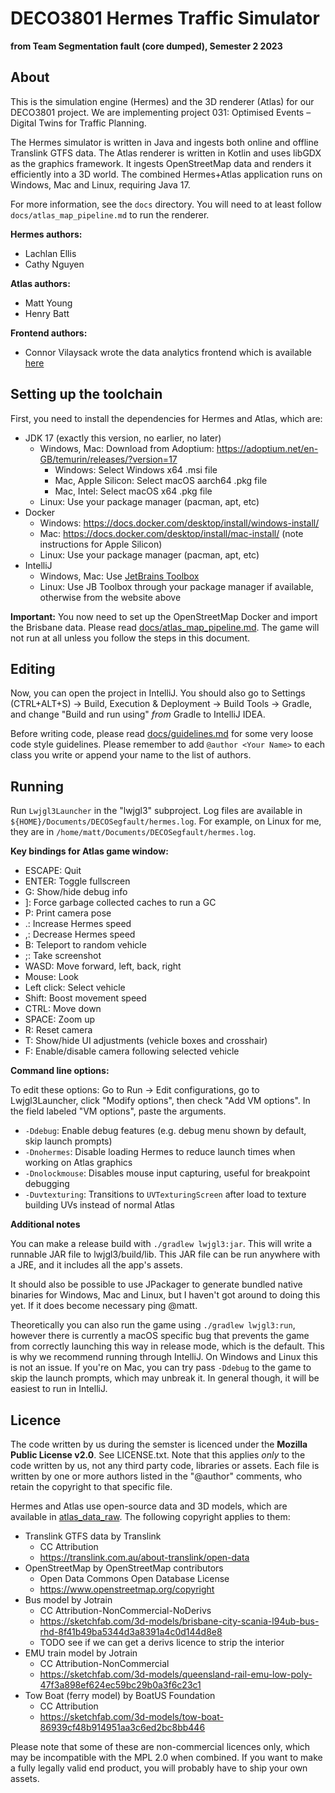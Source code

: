 # DECO3801 Hermes Traffic Simulator
**from Team Segmentation fault (core dumped), Semester 2 2023**

## About
This is the simulation engine (Hermes) and the 3D renderer (Atlas) for our DECO3801 project. We
are implementing project 031: Optimised Events – Digital Twins for Traffic Planning.

The Hermes simulator is written in Java and ingests both online and offline Translink GTFS data. The Atlas
renderer is written in Kotlin and uses libGDX as the graphics framework. It ingests OpenStreetMap data and
renders it efficiently into a 3D world. The combined Hermes+Atlas application runs on Windows, Mac and Linux, 
requiring Java 17.

For more information, see the `docs` directory. You will need to at least follow `docs/atlas_map_pipeline.md`
to run the renderer.

**Hermes authors:**
- Lachlan Ellis
- Cathy Nguyen

**Atlas authors:**
- Matt Young
- Henry Batt

**Frontend authors:**
- Connor Vilaysack wrote the data analytics frontend which is available [here](https://github.com/DECO3801-Segfault-Coredump/frontend)

## Setting up the toolchain
First, you need to install the dependencies for Hermes and Atlas, which are:

- JDK 17 (exactly this version, no earlier, no later)
  - Windows, Mac: Download from Adoptium: https://adoptium.net/en-GB/temurin/releases/?version=17
    - Windows: Select Windows x64 .msi file
    - Mac, Apple Silicon: Select macOS aarch64 .pkg file
    - Mac, Intel: Select macOS x64 .pkg file
  - Linux: Use your package manager (pacman, apt, etc)
- Docker
  - Windows: https://docs.docker.com/desktop/install/windows-install/
  - Mac: https://docs.docker.com/desktop/install/mac-install/ (note instructions for Apple Silicon)
  - Linux: Use your package manager (pacman, apt, etc)
- IntelliJ
  - Windows, Mac: Use [JetBrains Toolbox](https://www.jetbrains.com/toolbox-app/)
  - Linux: Use JB Toolbox through your package manager if available, otherwise from the website above

**Important:** You now need to set up the OpenStreetMap Docker and import the Brisbane data. 
Please read [docs/atlas_map_pipeline.md](docs/atlas_map_pipeline.md). The game will not run at all unless you follow the steps
in this document.

## Editing
Now, you can open the project in IntelliJ. You should also go to Settings (CTRL+ALT+S)
-> Build, Execution & Deployment -> Build Tools -> Gradle, and change "Build and run using" _from_ Gradle to
IntelliJ IDEA.

Before writing code, please read [docs/guidelines.md](docs/guidelines.md) for some very loose code style guidelines. Please
remember to add `@author <Your Name>` to each class you write or append your name to the list of authors.

## Running
Run `Lwjgl3Launcher` in the "lwjgl3" subproject. Log files are available in `${HOME}/Documents/DECOSegfault/hermes.log`.
For example, on Linux for me, they are in `/home/matt/Documents/DECOSegfault/hermes.log`.

**Key bindings for Atlas game window:**

- ESCAPE: Quit
- ENTER: Toggle fullscreen
- G: Show/hide debug info
- ]: Force garbage collected caches to run a GC
- P: Print camera pose
- .: Increase Hermes speed
- ,: Decrease Hermes speed
- B: Teleport to random vehicle
- ;: Take screenshot
- WASD: Move forward, left, back, right
- Mouse: Look
- Left click: Select vehicle
- Shift: Boost movement speed
- CTRL: Move down
- SPACE: Zoom up
- R: Reset camera
- T: Show/hide UI adjustments (vehicle boxes and crosshair)
- F: Enable/disable camera following selected vehicle

**Command line options:**

To edit these options: Go to Run -> Edit configurations, go to Lwjgl3Launcher, click "Modify options", then
check "Add VM options". In the field labeled "VM options", paste the arguments.

- `-Ddebug`: Enable debug features (e.g. debug menu shown by default, skip launch prompts)
- `-Dnohermes`: Disable loading Hermes to reduce launch times when working on Atlas graphics
- `-Dnolockmouse`: Disables mouse input capturing, useful for breakpoint debugging
- `-Duvtexturing`: Transitions to `UVTexturingScreen` after load to texture building UVs instead of normal Atlas

**Additional notes**

You can make a release build with `./gradlew lwjgl3:jar`. This will write a runnable JAR file to lwjgl3/build/lib.
This JAR file can be run anywhere with a JRE, and it includes all the app's assets.

It should also be possible to use JPackager to generate bundled native binaries for Windows, Mac and Linux, but
I haven't got around to doing this yet. If it does become necessary ping @matt.

Theoretically you can also run the game using `./gradlew lwjgl3:run`, however there is currently a macOS specific
bug that prevents the game from correctly launching this way in release mode, which is the default. This is
why we recommend running through IntelliJ. On Windows and Linux this is not an issue. If you're on Mac, you
can try pass `-Ddebug` to the game to skip the launch prompts, which may unbreak it. In general though, it
will be easiest to run in IntelliJ.

## Licence
The code written by us during the semster is licenced under the **Mozilla Public License v2.0**. See LICENSE.txt.
Note that this applies _only_ to the code written by us, not any third party code, libraries or assets. Each
file is written by one or more authors listed in the "@author" comments, who retain the copyright to that 
specific file.

Hermes and Atlas use open-source data and 3D models, which are available in 
[atlas_data_raw](https://github.com/DECO3801-Segfault-Coredump/atlas_data_raw). The following copyright applies 
to them:

- Translink GTFS data by Translink
    - CC Attribution
    - https://translink.com.au/about-translink/open-data
- OpenStreetMap by OpenStreetMap contributors
    - Open Data Commons Open Database License
    - https://www.openstreetmap.org/copyright
- Bus model by Jotrain
    - CC Attribution-NonCommercial-NoDerivs
    - https://sketchfab.com/3d-models/brisbane-city-scania-l94ub-bus-rhd-8f41b49ba5344d3a8391a4c0d144d8e8
    - TODO see if we can get a derivs licence to strip the interior
- EMU train model by Jotrain
    - CC Attribution-NonCommercial
    - https://sketchfab.com/3d-models/queensland-rail-emu-low-poly-47f3a898ef624ec59bc29b0a3f6c23c1
- Tow Boat (ferry model) by BoatUS Foundation
    - CC Attribution
    - https://sketchfab.com/3d-models/tow-boat-86939cf48b914951aa3c6ed2bc8bb446

Please note that some of these are non-commercial licences only, which may be incompatible with the MPL 2.0
when combined. If you want to make a fully legally valid end product, you will probably have to ship your
own assets.
